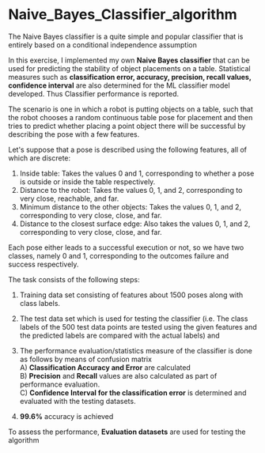# Naive_Bayes_Classifier_algorithm

The Naive Bayes classifier is a quite simple and popular classifier that is entirely based on a conditional independence assumption

In this exercise, I implemented my own **Naive Bayes classifier** that can be used for predicting the stability of object placements on a table.  Statistical measures such as **classification error, accuracy, precision, recall values, confidence interval** are also determined for the ML classifier model developed. Thus Classifier performance is reported. 

The scenario is one in which a robot is putting objects on a table, such that the robot chooses a random continuous table pose for placement and then tries to predict whether placing a point object there will be successful by describing the pose with a few features.

Let's suppose that a pose is described using the following features, all of which are discrete:
1. Inside table: Takes the values 0 and 1, corresponding to whether a pose is outside or inside the table respectively.
2. Distance to the robot: Takes the values 0, 1, and 2, corresponding to very close, reachable, and far.
3. Minimum distance to the other objects: Takes the values 0, 1, and 2, corresponding to very close, close, and far.
4. Distance to the closest surface edge: Also takes the values 0, 1, and 2, corresponding to very close, close, and far.

Each pose either leads to a successful execution or not, so we have two classes, namely 0 and 1, corresponding to the outcomes failure and success respectively.

The task consists of the following steps:

1. Training data set consisting of features about 1500 poses along with class labels.

2. The test data set which is used for testing the classifier (i.e. The class labels of the 500 test data points are tested using the given features and the predicted labels are compared with the actual labels) and 

3. The performance evaluation/statistics measure of the classifier is done as follows by means of confusion matrix <br>
      A) **Classification Accuracy and Error** are calculated <br>
      B) **Precision** and **Recall** values are also calculated as part of performance evaluation. <br> 
      C) **Confidence Interval for the classification error** is determined and evaluated with the testing datasets. <br>

4. **99.6%** accuracy is achieved

To assess the performance, **Evaluation datasets** are used for testing the algorithm
